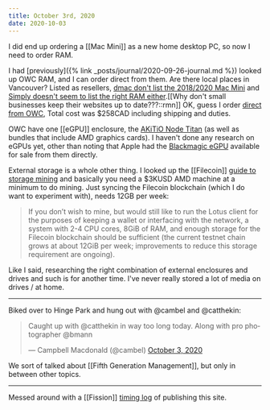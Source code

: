 ```yaml
---
title: October 3rd, 2020
date: 2020-10-03
---
```


I did end up ordering a [[Mac Mini]] as a new home desktop PC, so now I need to order RAM.

I had [previously]({% link _posts/journal/2020-09-26-journal.md %}) looked up OWC RAM, and I can order direct from them. Are there local places in Vancouver? Listed as resellers, [dmac don't list the 2018/2020 Mac Mini](https://www.dmac.ca/mac-mini-mac-pro) and [Simply doesn't seem to list the right RAM either](https://www.simply.ca/collections/ram).[[Why don't small businesses keep their websites up to date???::rmn]] OK, guess I order [direct from OWC](https://eshop.macsales.com/shop/mac-mini), Total cost was $258CAD including shipping and duties.

OWC have one [[eGPU]] enclosure, the [AKiTiO Node Titan](https://eshop.macsales.com/item/AKiTiO/NPTNT3/) (as well as bundles that include AMD graphics cards). I haven't done any research on eGPUs yet, other than noting that Apple had the [Blackmagic eGPU](https://www.blackmagicdesign.com/ca/products/blackmagicegpu/) available for sale from them directly.

External storage is a whole other thing. I looked up the [[Filecoin]] [guide to storage mining](https://filecoin.io/blog/filecoin-guide-to-storage-mining/) and basically you need a $3KUSD AMD machine at a minimum to do mining. Just syncing the Filecoin blockchain (which I do want to experiment with), needs 12GB per week:
> If you don’t wish to mine, but would still like to run the Lotus client for the purposes of keeping a wallet or interfacing with the network, a system with 2-4 CPU cores, 8GiB of RAM, and enough storage for the Filecoin blockchain should be sufficient (the current testnet chain grows at about 12GiB per week; improvements to reduce this storage requirement are ongoing).

Like I said, researching the right combination of external enclosures and drives and such is for another time. I've never really stored a lot of media on drives / at home.

---

Biked over to Hinge Park and hung out with @cambel and @catthekin:

<blockquote class="twitter-tweet" data-lang="en" author="@cambel">
<p lang="en" dir="ltr">Caught up with ⁦@catthekin in way too long today. Along with pro photographer ⁦@bmann</p>&mdash; Campbell Macdonald (@cambel) <a href="https://twitter.com/cambel/status/1312601138642841602">October 3, 2020</a>
</blockquote>
<script async src="//platform.twitter.com/widgets.js" charset="utf-8"></script>

We sort of talked about [[Fifth Generation Management]], but only in between other topics.

---

Messed around with a [[Fission]] [timing log](https://talk.fission.codes/t/timing-log-of-publishing-with-fission/1077) of publishing this site.

